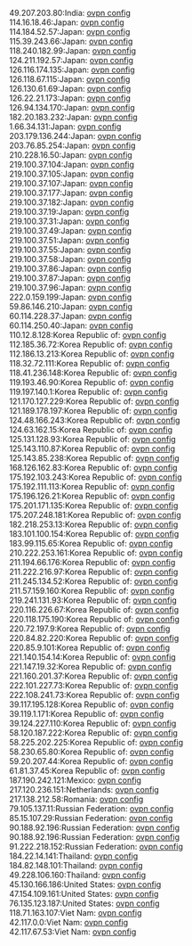 49.207.203.80:India: [ovpn config](vpn/49_207_203_80.ovpn)  
114.16.18.46:Japan: [ovpn config](vpn/114_16_18_46.ovpn)  
114.184.52.57:Japan: [ovpn config](vpn/114_184_52_57.ovpn)  
115.39.243.66:Japan: [ovpn config](vpn/115_39_243_66.ovpn)  
118.240.182.99:Japan: [ovpn config](vpn/118_240_182_99.ovpn)  
124.211.192.57:Japan: [ovpn config](vpn/124_211_192_57.ovpn)  
126.116.174.135:Japan: [ovpn config](vpn/126_116_174_135.ovpn)  
126.118.67.115:Japan: [ovpn config](vpn/126_118_67_115.ovpn)  
126.130.61.69:Japan: [ovpn config](vpn/126_130_61_69.ovpn)  
126.22.21.173:Japan: [ovpn config](vpn/126_22_21_173.ovpn)  
126.94.134.170:Japan: [ovpn config](vpn/126_94_134_170.ovpn)  
182.20.183.232:Japan: [ovpn config](vpn/182_20_183_232.ovpn)  
1.66.34.131:Japan: [ovpn config](vpn/1_66_34_131.ovpn)  
203.179.136.244:Japan: [ovpn config](vpn/203_179_136_244.ovpn)  
203.76.85.254:Japan: [ovpn config](vpn/203_76_85_254.ovpn)  
210.228.16.50:Japan: [ovpn config](vpn/210_228_16_50.ovpn)  
219.100.37.104:Japan: [ovpn config](vpn/219_100_37_104.ovpn)  
219.100.37.105:Japan: [ovpn config](vpn/219_100_37_105.ovpn)  
219.100.37.107:Japan: [ovpn config](vpn/219_100_37_107.ovpn)  
219.100.37.177:Japan: [ovpn config](vpn/219_100_37_177.ovpn)  
219.100.37.182:Japan: [ovpn config](vpn/219_100_37_182.ovpn)  
219.100.37.19:Japan: [ovpn config](vpn/219_100_37_19.ovpn)  
219.100.37.31:Japan: [ovpn config](vpn/219_100_37_31.ovpn)  
219.100.37.49:Japan: [ovpn config](vpn/219_100_37_49.ovpn)  
219.100.37.51:Japan: [ovpn config](vpn/219_100_37_51.ovpn)  
219.100.37.55:Japan: [ovpn config](vpn/219_100_37_55.ovpn)  
219.100.37.58:Japan: [ovpn config](vpn/219_100_37_58.ovpn)  
219.100.37.86:Japan: [ovpn config](vpn/219_100_37_86.ovpn)  
219.100.37.87:Japan: [ovpn config](vpn/219_100_37_87.ovpn)  
219.100.37.96:Japan: [ovpn config](vpn/219_100_37_96.ovpn)  
222.0.159.199:Japan: [ovpn config](vpn/222_0_159_199.ovpn)  
59.86.146.210:Japan: [ovpn config](vpn/59_86_146_210.ovpn)  
60.114.228.37:Japan: [ovpn config](vpn/60_114_228_37.ovpn)  
60.114.250.40:Japan: [ovpn config](vpn/60_114_250_40.ovpn)  
110.12.8.128:Korea Republic of: [ovpn config](vpn/110_12_8_128.ovpn)  
112.185.36.72:Korea Republic of: [ovpn config](vpn/112_185_36_72.ovpn)  
112.186.13.213:Korea Republic of: [ovpn config](vpn/112_186_13_213.ovpn)  
118.32.72.111:Korea Republic of: [ovpn config](vpn/118_32_72_111.ovpn)  
118.41.236.148:Korea Republic of: [ovpn config](vpn/118_41_236_148.ovpn)  
119.193.46.90:Korea Republic of: [ovpn config](vpn/119_193_46_90.ovpn)  
119.197.140.1:Korea Republic of: [ovpn config](vpn/119_197_140_1.ovpn)  
121.170.127.229:Korea Republic of: [ovpn config](vpn/121_170_127_229.ovpn)  
121.189.178.197:Korea Republic of: [ovpn config](vpn/121_189_178_197.ovpn)  
124.48.166.243:Korea Republic of: [ovpn config](vpn/124_48_166_243.ovpn)  
124.63.162.15:Korea Republic of: [ovpn config](vpn/124_63_162_15.ovpn)  
125.131.128.93:Korea Republic of: [ovpn config](vpn/125_131_128_93.ovpn)  
125.143.110.87:Korea Republic of: [ovpn config](vpn/125_143_110_87.ovpn)  
125.143.85.238:Korea Republic of: [ovpn config](vpn/125_143_85_238.ovpn)  
168.126.162.83:Korea Republic of: [ovpn config](vpn/168_126_162_83.ovpn)  
175.192.103.243:Korea Republic of: [ovpn config](vpn/175_192_103_243.ovpn)  
175.192.111.113:Korea Republic of: [ovpn config](vpn/175_192_111_113.ovpn)  
175.196.126.21:Korea Republic of: [ovpn config](vpn/175_196_126_21.ovpn)  
175.201.171.135:Korea Republic of: [ovpn config](vpn/175_201_171_135.ovpn)  
175.207.248.181:Korea Republic of: [ovpn config](vpn/175_207_248_181.ovpn)  
182.218.253.13:Korea Republic of: [ovpn config](vpn/182_218_253_13.ovpn)  
183.101.100.154:Korea Republic of: [ovpn config](vpn/183_101_100_154.ovpn)  
183.99.115.65:Korea Republic of: [ovpn config](vpn/183_99_115_65.ovpn)  
210.222.253.161:Korea Republic of: [ovpn config](vpn/210_222_253_161.ovpn)  
211.194.66.176:Korea Republic of: [ovpn config](vpn/211_194_66_176.ovpn)  
211.222.216.97:Korea Republic of: [ovpn config](vpn/211_222_216_97.ovpn)  
211.245.134.52:Korea Republic of: [ovpn config](vpn/211_245_134_52.ovpn)  
211.57.159.160:Korea Republic of: [ovpn config](vpn/211_57_159_160.ovpn)  
219.241.131.93:Korea Republic of: [ovpn config](vpn/219_241_131_93.ovpn)  
220.116.226.67:Korea Republic of: [ovpn config](vpn/220_116_226_67.ovpn)  
220.118.175.190:Korea Republic of: [ovpn config](vpn/220_118_175_190.ovpn)  
220.72.197.9:Korea Republic of: [ovpn config](vpn/220_72_197_9.ovpn)  
220.84.82.220:Korea Republic of: [ovpn config](vpn/220_84_82_220.ovpn)  
220.85.9.101:Korea Republic of: [ovpn config](vpn/220_85_9_101.ovpn)  
221.140.154.14:Korea Republic of: [ovpn config](vpn/221_140_154_14.ovpn)  
221.147.19.32:Korea Republic of: [ovpn config](vpn/221_147_19_32.ovpn)  
221.160.201.37:Korea Republic of: [ovpn config](vpn/221_160_201_37.ovpn)  
222.101.227.73:Korea Republic of: [ovpn config](vpn/222_101_227_73.ovpn)  
222.108.241.73:Korea Republic of: [ovpn config](vpn/222_108_241_73.ovpn)  
39.117.195.128:Korea Republic of: [ovpn config](vpn/39_117_195_128.ovpn)  
39.119.1.171:Korea Republic of: [ovpn config](vpn/39_119_1_171.ovpn)  
39.124.227.110:Korea Republic of: [ovpn config](vpn/39_124_227_110.ovpn)  
58.120.187.222:Korea Republic of: [ovpn config](vpn/58_120_187_222.ovpn)  
58.225.202.225:Korea Republic of: [ovpn config](vpn/58_225_202_225.ovpn)  
58.230.65.80:Korea Republic of: [ovpn config](vpn/58_230_65_80.ovpn)  
59.20.207.44:Korea Republic of: [ovpn config](vpn/59_20_207_44.ovpn)  
61.81.37.45:Korea Republic of: [ovpn config](vpn/61_81_37_45.ovpn)  
187.190.242.121:Mexico: [ovpn config](vpn/187_190_242_121.ovpn)  
217.120.236.151:Netherlands: [ovpn config](vpn/217_120_236_151.ovpn)  
217.138.212.58:Romania: [ovpn config](vpn/217_138_212_58.ovpn)  
79.105.137.11:Russian Federation: [ovpn config](vpn/79_105_137_11.ovpn)  
85.15.107.29:Russian Federation: [ovpn config](vpn/85_15_107_29.ovpn)  
90.188.92.196:Russian Federation: [ovpn config](vpn/90_188_92_196.ovpn)  
90.188.92.196:Russian Federation: [ovpn config](vpn/90_188_92_196.ovpn)  
91.222.218.152:Russian Federation: [ovpn config](vpn/91_222_218_152.ovpn)  
184.22.14.141:Thailand: [ovpn config](vpn/184_22_14_141.ovpn)  
184.82.148.101:Thailand: [ovpn config](vpn/184_82_148_101.ovpn)  
49.228.106.160:Thailand: [ovpn config](vpn/49_228_106_160.ovpn)  
45.130.166.186:United States: [ovpn config](vpn/45_130_166_186.ovpn)  
47.154.109.161:United States: [ovpn config](vpn/47_154_109_161.ovpn)  
76.135.123.187:United States: [ovpn config](vpn/76_135_123_187.ovpn)  
118.71.163.107:Viet Nam: [ovpn config](vpn/118_71_163_107.ovpn)  
42.117.0.0:Viet Nam: [ovpn config](vpn/42_117_0_0.ovpn)  
42.117.67.53:Viet Nam: [ovpn config](vpn/42_117_67_53.ovpn)  
